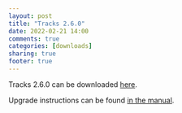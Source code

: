 ```yaml
---
layout: post
title: "Tracks 2.6.0"
date: 2022-02-21 14:00
comments: true
categories: [downloads]
sharing: true
footer: true
---
```


Tracks 2.6.0 can be downloaded [here](https://github.com/TracksApp/tracks/archive/v2.6.0.zip).

Upgrade instructions can be found [in the manual](https://github.com/TracksApp/tracks/blob/v2.6.0/doc/upgrading.md).
